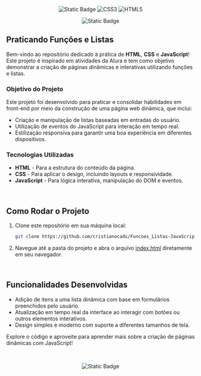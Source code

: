 
<div align="center">

![Static Badge](https://img.shields.io/badge/javascript-%25.svg?style=for-the-badge&logo=javascript&logoColor=%232E2C2E&color=yellow)
![CSS3](https://img.shields.io/badge/css3-%231572B6.svg?style=for-the-badge&logo=css3&logoColor=white)
![HTML5](https://img.shields.io/badge/html5-%23E34F26.svg?style=for-the-badge&logo=html5&logoColor=white)

![Static Badge](https://img.shields.io/badge/LICENSE%20-%20CC0%20v1.0%20-%20%2353A2FC?style=flat)

</div>

## Praticando Funções e Listas

Bem-vindo ao repositório dedicado à prática de **HTML**, **CSS** e **JavaScript**! Este projeto é inspirado em atividades da Alura e tem como objetivo demonstrar a criação de páginas dinâmicas e interativas utilizando funções e listas.

### Objetivo do Projeto

Este projeto foi desenvolvido para praticar e consolidar habilidades em front-end por meio da construção de uma página web dinâmica, que inclui:

- Criação e manipulação de listas baseadas em entradas do usuário.
- Utilização de eventos do JavaScript para interação em tempo real.
- Estilização responsiva para garantir uma boa experiência em diferentes dispositivos.

### Tecnologias Utilizadas

- **HTML** - Para a estrutura do conteúdo da página.
- **CSS** - Para aplicar o design, incluindo layouts e responsividade.
- **JavaScript** - Para lógica interativa, manipulação do DOM e eventos.

<br>

## Como Rodar o Projeto

1. Clone este repositório em sua máquina local:

    ```bash
    git clone https://github.com/cristianocads/Funcoes_Listas-JavaScript.git
    ```

2. Navegue até a pasta do projeto e abra o arquivo [index.html](index.html) diretamente em seu navegador.

<br>

## Funcionalidades Desenvolvidas

- Adição de itens a uma lista dinâmica com base em formulários preenchidos pelo usuário.
- Atualização em tempo real da interface ao interagir com botões ou outros elementos interativos.
- Design simples e moderno com suporte a diferentes tamanhos de tela.

Explore o código e aproveite para aprender mais sobre a criação de páginas dinâmicas com JavaScript!

</br>

<div align="center">

![Static Badge](https://img.shields.io/badge/Colabore%20com%20seu%20conhecimento%20%F0%9F%A4%98-%233583F0)

</div>
